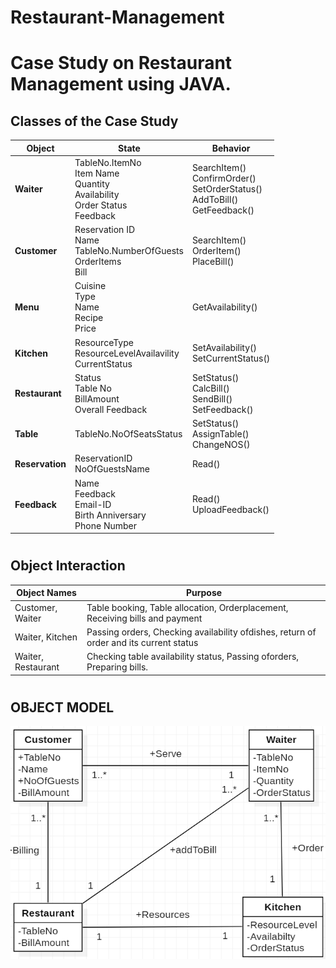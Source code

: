 # Restaurant-Management
# Case Study on Restaurant Management using JAVA.

## Classes of the Case Study

| **Object** | **State** | **Behavior** |
| --- | --- | --- |
| **Waiter** | TableNo.ItemNo<br/>Item Name<br/>Quantity<br/>Availability<br/>Order Status<br/>Feedback | SearchItem() <br/> ConfirmOrder() <br/> SetOrderStatus() <br/> AddToBill() <br/> GetFeedback() |
| **Customer** | Reservation ID<br/>Name<br/>TableNo.NumberOfGuests<br/>OrderItems<br/>Bill | SearchItem() <br/> OrderItem() <br/> PlaceBill() |
| **Menu** | Cuisine<br/>Type<br/>Name<br/>Recipe<br/>Price | GetAvailability()|
| **Kitchen** | ResourceType<br/>ResourceLevelAvailavility<br/>CurrentStatus | SetAvailability() <br/> SetCurrentStatus()|
| **Restaurant** | Status<br/>Table No<br/>BillAmount<br/>Overall Feedback | SetStatus() <br/> CalcBill() <br/> SendBill() <br/> SetFeedback() |
| **Table** | TableNo.NoOfSeatsStatus | SetStatus() <br/> AssignTable() <br/> ChangeNOS() |
| **Reservation** | ReservationID<br/>NoOfGuestsName | Read() |
| **Feedback** | Name<br/>Feedback<br/>Email-ID<br/>Birth Anniversary<br/>Phone Number | Read() <br/> UploadFeedback() |

#
## Object Interaction

| **Object Names** | **Purpose** |
| --- | --- |
| Customer, Waiter | Table booking, Table allocation, Orderplacement, Receiving bills and payment |
| Waiter, Kitchen | Passing orders, Checking availability ofdishes, return of order and its current status |
| Waiter, Restaurant | Checking table availability status, Passing oforders, Preparing bills. |

#
## OBJECT MODEL

![Object Model](images/objectModel.png)